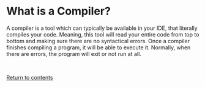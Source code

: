 # What is a Compiler?
A compiler is a tool which can typically be available in your IDE, that literally compiles your code. Meaning, this tool will read your entire code from top to bottom and making sure there are no syntactical errors. Once a compiler finishes compiling a program, it will be able to execute it. Normally, when there are errors, the program will exit or not run at all.


<br>

[Return to contents](../readme.md#topics-included)